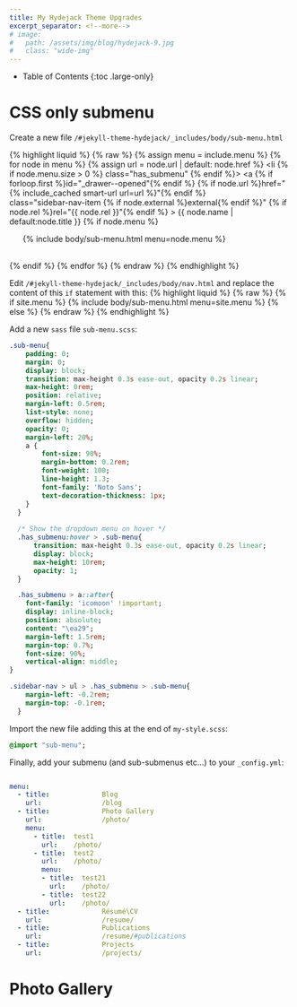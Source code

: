 ```yaml
---
title: My Hydejack Theme Upgrades
excerpt_separator: <!--more-->
# image: 
#   path: /assets/img/blog/hydejack-9.jpg
#   class: "wide-img"
---
```


<!--more-->
- Table of Contents
{:toc .large-only}


# CSS only submenu
Create a new file `/#jekyll-theme-hydejack/_includes/body/sub-menu.html`

{% highlight liquid %}
{% raw %}
{% assign menu = include.menu %}
{% for node in menu %}
    {% assign url = node.url | default: node.href %}
    <li {% if node.menu.size > 0 %} class="has_submenu" {% endif %}>
        <a
        {% if forloop.first %}id="_drawer--opened"{% endif %}
        {% if node.url %}href="{% include_cached smart-url url=url %}"{% endif %}        
        class="sidebar-nav-item {% if node.external  %}external{% endif %}"
        {% if node.rel %}rel="{{ node.rel }}"{% endif %}
    >
        {{ node.name | default:node.title }}
    </a>
    {% if node.menu %}
        <ul class="sub-menu">
            {% include body/sub-menu.html menu=node.menu %}   
        </ul>     
    {% endif %}
    </li>
{% endfor %}
  {% endraw %}
{% endhighlight %}

Edit `/#jekyll-theme-hydejack/_includes/body/nav.html` and replace the content of this `if` statement with this:
{% highlight liquid %}
{% raw %}
  {% if site.menu %}
   {% include body/sub-menu.html menu=site.menu %}
  {% else %}
  {% endraw %}
{% endhighlight %}

Add a new `sass` file `sub-menu.scss`:

```sass
.sub-menu{
    padding: 0;
    margin: 0;
    display: block;
    transition: max-height 0.3s ease-out, opacity 0.2s linear;
    max-height: 0rem;
    position: relative;
    margin-left: 0.5rem;
    list-style: none;
    overflow: hidden;
    opacity: 0;
    margin-left: 20%;
    a {
        font-size: 90%;
        margin-bottom: 0.2rem;
        font-weight: 100;
        line-height: 1.3;
        font-family: 'Noto Sans';
        text-decoration-thickness: 1px;
    }
  }
  
  /* Show the dropdown menu on hover */
  .has_submenu:hover > .sub-menu{
      transition: max-height 0.3s ease-out, opacity 0.2s linear;
      display: block;
      max-height: 10rem;
      opacity: 1;
  }

  .has_submenu > a::after{
    font-family: 'icomoon' !important;
    display: inline-block;
    position: absolute;
    content: "\ea29";
    margin-left: 1.5rem;
    margin-top: 0.7%;
    font-size: 90%;
    vertical-align: middle;
}

.sidebar-nav > ul > .has_submenu > .sub-menu{
    margin-left: -0.2rem;  
    margin-top: -0.1rem;
  } 

```

Import the new file adding this at the end of `my-style.scss`: 
```sass
@import "sub-menu";
```

Finally, add your submenu (and sub-submenus etc...) to your `_config.yml`:

```yaml

menu:
  - title:             Blog
    url:               /blog
  - title:             Photo Gallery
    url:               /photo/
    menu:
      - title:  test1
        url:    /photo/
      - title:  test2
        url:    /photo/
        menu:
        - title:  test21
          url:    /photo/
        - title:  test22
          url:    /photo/
  - title:             Résumé\CV
    url:               /resume/
  - title:             Publications
    url:               /resume/#publications
  - title:             Projects
    url:               /projects/
```

# Photo Gallery